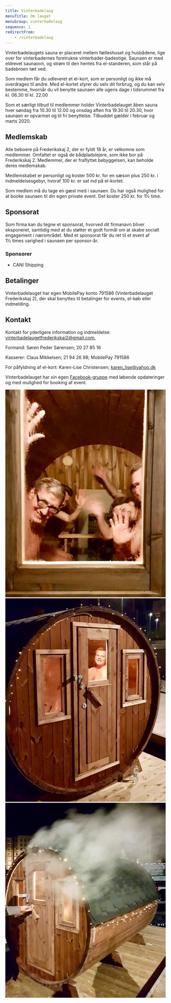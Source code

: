 ```yaml
---
title: Vinterbadelaug
menuTitle: Om lauget
menuGroup: vinterbadelaug
sequence: 1
redirectFrom:
    - /vinterbadelaug
---
```

Vinterbadelaugets sauna er placeret mellem fælleshuset og husbådene, lige over for vinterbadernes foretrukne vinterbader-badestige. Saunaen er med eldrevet saunaovn, og strøm til den hentes fra el-standeren, som står på badebroen tæt ved.

Som medlem får du udleveret et el-kort, som er personligt og ikke må overdrages til andre. Med el-kortet styrer du selv dit forbrug, og du kan selv bestemme, hvornår du vil benytte saunaen alle ugens dage i tidsrummet fra kl.&nbsp;06.30 til kl.&nbsp;22.00

Som et særligt tilbud til medlemmer holder Vinterbadelauget åben sauna hver søndag fra 10.30 til&nbsp;12.00 og onsdag aften fra 19.30 til&nbsp;20.30, hvor saunaen er opvarmet og til fri benyttelse. Tilbuddet gælder i februar og marts 2020.

## Medlemskab

Alle beboere på Frederikskaj&nbsp;2, der er fyldt 18 år, er velkomne som medlemmer. Omfattet er også de bådpladslejere, som ikke bor på Frederikskaj 2. Medlemmer, der er fraflyttet bebyggelsen, kan beholde deres medlemskab.

Medlemskabet er personligt og koster 500&nbsp;kr. for en sæson plus 250&nbsp;kr. i indmeldelsesgebyr, hvoraf 100&nbsp;kr. er sat ind på el-kortet.

Som medlem må du tage en gæst med i saunaen. Du har også mulighed for at booke saunaen til din egen private event. Det koster 250&nbsp;kr. for 1½&nbsp;time.

## Sponsorat

Som firma kan du tegne et sponsorat, hvorved dit firmanavn bliver eksponeret, samtidig med at du støtter et godt formål om at skabe socialt engagement i nærområdet. Med et sponsorat får du ret til et event af 1½&nbsp;times varighed i saunaen per sponsor-år.

### Sponsorer

- CANI Shipping

## Betalinger

Vinterbadelauget har egen MobilePay konto 791586 (Vinterbadelauget Frederikskaj&nbsp;2), der skal benyttes til betalinger for events, el-køb eller indmelding.

## Kontakt

Kontakt for yderligere information og indmeldelse: [vinterbadelaugetfrederikskaj2@gmail.com.](mailto:vinterbadelaugetfrederikskaj2@gmail.com.)

Formand: Søren Peder Sørensen; 20&nbsp;27&nbsp;85&nbsp;16

Kasserer: Claus Mikkelsen; 21&nbsp;94&nbsp;26&nbsp;98; MobilePay 791586

For påfyldning af el-kort: Karen-Lise Christensen; [karen_lise@yahoo.dk](mailto:karen_lise@yahoo.dk)

Vinterbadelauget har sin egen [Facebook-gruppe](https://www.facebook.com/groups/251798845424659/) med løbende opdateringer og med mulighed for booking af event.

![Et kig i saunatønden](vinterbadelaug-1.jpg)
![Saunatønden](vinterbadelaug-2.jpg)
![Saunatønden indhyllet i damp](vinterbadelaug-3.jpg)

